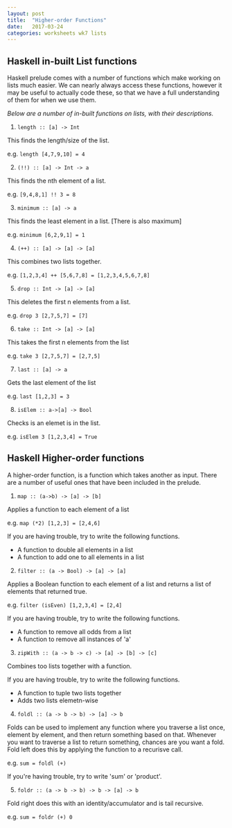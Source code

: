 ```yaml
---
layout: post
title:  "Higher-order Functions"
date:   2017-03-24
categories: worksheets wk7 lists
---
```


## Haskell in-built List functions

Haskell prelude comes with a number of functions which make working on lists much easier. We can nearly always access these functions, however it may be useful to actually code these, so that we have a full understanding of them for when we use them. 

*Below are a number of in-built functions on lists, with their descriptions.*

1. `length :: [a] -> Int` 

  This finds the length/size of the list.
  
  e.g. `length [4,7,9,10] = 4`

2. `(!!) :: [a] -> Int -> a`

This finds the nth element of a list.

e.g. `[9,4,8,1] !! 3 = 8`

3. `minimum :: [a] -> a`

This finds the least element in a list. [There is also maximum]

e.g. `minimum [6,2,9,1] = 1`

4. `(++) :: [a] -> [a] -> [a]`

This combines two lists together.

e.g. `[1,2,3,4] ++ [5,6,7,8] = [1,2,3,4,5,6,7,8]`

5. `drop :: Int -> [a] -> [a]`

This deletes the first n elements from a list.

e.g. `drop 3 [2,7,5,7] = [7]`

6. `take :: Int -> [a] -> [a]`

This takes the first n elements from the list

e.g. `take 3 [2,7,5,7] = [2,7,5]`

7. `last :: [a] -> a`

Gets the last element of the list

e.g. `last [1,2,3] = 3`

8. `isElem :: a->[a] -> Bool`

Checks is an elemet is in the list.

e.g. `isElem 3 [1,2,3,4] = True`

## Haskell Higher-order functions

A higher-order function, is a function which takes another as input. There are a number of useful ones that have been included in the prelude. 

1. `map :: (a->b) -> [a] -> [b]`

Applies a function to each element of a list

e.g. `map (*2) [1,2,3] = [2,4,6]`

If you are having trouble, try to write the following functions.
  - A function to double all elements in a list
  - A function to add one to all elements in a list

2. `filter :: (a -> Bool) -> [a] -> [a]`

Applies a Boolean function to each element of a list and returns a list of elements that returned true.

e.g. `filter (isEven) [1,2,3,4] = [2,4]`

If you are having trouble, try to write the following functions.
  - A function to remove all odds from a list
  - A function to remove all instances of 'a'
  
3. `zipWith :: (a -> b -> c) -> [a] -> [b] -> [c]`

Combines too lists together with a function.

If you are having trouble, try to write the following functions.
  - A function to tuple two lists together
  - Adds two lists elemetn-wise
  
4. `foldl :: (a -> b -> b) -> [a] -> b`

Folds can be used to implement any function where you traverse a list once, element by element, and then return something based on that. Whenever you want to traverse a list to return something, chances are you want a fold. Fold left does this by applying the function to a recurisve call.

e.g. `sum = foldl (+)`

If you're having trouble, try to write 'sum' or 'product'.
  
5. `foldr :: (a -> b -> b) -> b -> [a] -> b`

Fold right does this with an identity/accumulator and is tail recursive.

e.g. `sum = foldr (+) 0`
